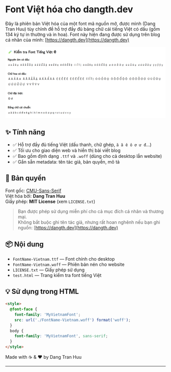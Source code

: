 # Font Việt hóa cho dangth.dev

Đây là phiên bản Việt hóa của một font mã nguồn mở, được mình (Dang Tran Huu) tùy chỉnh để hỗ trợ đầy đủ bảng chữ cái tiếng Việt có dấu (gồm 134 ký tự in thường và in hoa). Font này hiện đang được sử dụng trên blog cá nhân của mình: [https://dangth.dev](https://dangth.dev)

![](./screen-shoot.png)

## ✨ Tính năng

- ✅ Hỗ trợ đầy đủ tiếng Việt (dấu thanh, chữ ghép, `ă â ê ô ơ ư đ`…)
- ✅ Tối ưu cho giao diện web và hiển thị bài viết blog
- ✅ Bao gồm định dạng `.ttf` và `.woff` (dùng cho cả desktop lẫn website)
- ✅ Gắn sẵn metadata: tên tác giả, bản quyền, mô tả

## 📄 Bản quyền

Font gốc: [CMU-Sans-Serif](https://online-fonts.com/fonts/cmu-sans-serif)  
Việt hóa bởi: **Dang Tran Huu**  
Giấy phép: **MIT License** (xem `LICENSE.txt`)

> Bạn được phép sử dụng miễn phí cho cả mục đích cá nhân và thương mại.  
> Không bắt buộc ghi tên tác giả, nhưng rất hoan nghênh nếu bạn ghi nguồn: [https://dangth.dev](https://dangth.dev)

## 📦 Nội dung

- `FontName-Vietnam.ttf` — Font chính cho desktop
- `FontName-Vietnam.woff` — Phiên bản nén cho website
- `LICENSE.txt` — Giấy phép sử dụng
- `test.html` — Trang kiểm tra font tiếng Việt

## 💡 Sử dụng trong HTML

```html
<style>
  @font-face {
    font-family: 'MyVietnamFont';
    src: url('./FontName-Vietnam.woff') format('woff');
  }
  body {
    font-family: 'MyVietnamFont', sans-serif;
  }
</style>
```


Made with ☕ & ❤️ by Dang Tran Huu


---